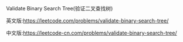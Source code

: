 Validate Binary Search Tree(验证二叉查找树)

英文版:https://leetcode.com/problems/validate-binary-search-tree/

中文版:https://leetcode-cn.com/problems/validate-binary-search-tree/
